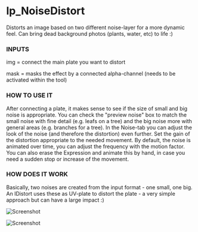 # lp_NoiseDistort

Distorts an image based on two different noise-layer for a more dynamic feel.
Can bring dead background photos (plants, water, etc) to life :)

### INPUTS

img = connect the main plate you want to distort

mask = masks the effect by a connected alpha-channel (needs to be activated within the tool)

### HOW TO USE IT

After connecting a plate, it makes sense to see if the size of small and big noise is appropriate. You can check the "preview noise" box to match the small noise with fine detail (e.g. leafs on a tree) and the big noise more with general areas (e.g. branches for a tree). In the Noise-tab you can adjust the look of the noise (and therefore the distortion) even further. Set the gain of the distortion appropriate to the needed movement.
By default, the noise is animated over time, you can adjust the frequency with the motion factor. You can also erase the Expression and animate this by hand, in case you need a sudden stop or increase of the movement.  

### HOW DOES IT WORK

Basically, two noises are created from the input format - one small, one big. An IDistort uses these as UV-plate to distort the plate - a very simple approach but can have a large impact :)

![Screenshot](wald_ezgif.gif)

![Screenshot](skyline_ezgif.gif)

